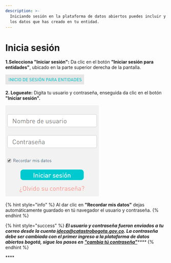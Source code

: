 ```yaml
---
description: >-
  Iniciando sesión en la plataforma de datos abiertos puedes incluir y gestionar
  los datos que has creado en tu entidad.
---
```


# Inicia sesión

**1.Selecciona "Iniciar sesión":** Da clic en el botón **"Iniciar sesión para entidades"**, ubicado en la parte superior derecha de la pantalla.

![](../../.gitbook/assets/image%20%28126%29.png)

**2. Logueate:** Digita tu usuario y contraseña, enseguida da clic en el botón **"Iniciar sesión".**

![](../../.gitbook/assets/image%20%2896%29.png)

{% hint style="info" %}
Al dar clic en **"Recordar mis datos"** dejas automáticamente guardado en tú navegador el usuario y contraseña.
{% endhint %}

{% hint style="success" %}
_**El usuario y contraseña fueron enviados a tu correo desde la cuenta ideca@catastrobogota.gov.co. La contraseña debe ser cambiada con el primer ingreso a la plataforma de datos abiertos bogotá, sigue los pasos en**_ [_**"cambia tú contraseña"**_](https://datosbogota.gitbook.io/manual-usuario/inicia-sesion/cambia-tu-contrasena)_\*\*\*\*_
{% endhint %}

\*\*\*\*

